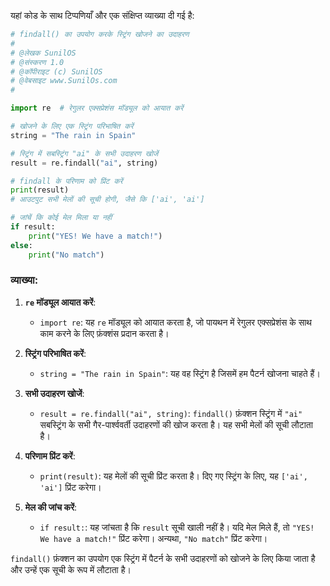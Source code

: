 यहां कोड के साथ टिप्पणियाँ और एक संक्षिप्त व्याख्या दी गई है:

```python
# findall() का उपयोग करके स्ट्रिंग खोजने का उदाहरण
#
# @लेखक SunilOS  
# @संस्करण 1.0
# @कॉपीराइट (c) SunilOS  
# @वेबसाइट www.SunilOs.com
#

import re  # रेगुलर एक्सप्रेशंस मॉड्यूल को आयात करें

# खोजने के लिए एक स्ट्रिंग परिभाषित करें
string = "The rain in Spain"

# स्ट्रिंग में सबस्ट्रिंग "ai" के सभी उदाहरण खोजें
result = re.findall("ai", string) 

# findall के परिणाम को प्रिंट करें
print(result)  
# आउटपुट सभी मेलों की सूची होगी, जैसे कि ['ai', 'ai']

# जांचें कि कोई मेल मिला या नहीं
if result:
    print("YES! We have a match!")
else:
    print("No match")
```

### व्याख्या:

1. **`re` मॉड्यूल आयात करें**:
   - `import re`: यह `re` मॉड्यूल को आयात करता है, जो पायथन में रेगुलर एक्सप्रेशंस के साथ काम करने के लिए फ़ंक्शंस प्रदान करता है।

2. **स्ट्रिंग परिभाषित करें**:
   - `string = "The rain in Spain"`: यह वह स्ट्रिंग है जिसमें हम पैटर्न खोजना चाहते हैं।

3. **सभी उदाहरण खोजें**:
   - `result = re.findall("ai", string)`: `findall()` फ़ंक्शन स्ट्रिंग में `"ai"` सबस्ट्रिंग के सभी गैर-पार्श्ववर्ती उदाहरणों की खोज करता है। यह सभी मेलों की सूची लौटाता है।

4. **परिणाम प्रिंट करें**:
   - `print(result)`: यह मेलों की सूची प्रिंट करता है। दिए गए स्ट्रिंग के लिए, यह `['ai', 'ai']` प्रिंट करेगा।

5. **मेल की जांच करें**:
   - `if result:`: यह जांचता है कि `result` सूची खाली नहीं है। यदि मेल मिले हैं, तो `"YES! We have a match!"` प्रिंट करेगा। अन्यथा, `"No match"` प्रिंट करेगा।

`findall()` फ़ंक्शन का उपयोग एक स्ट्रिंग में पैटर्न के सभी उदाहरणों को खोजने के लिए किया जाता है और उन्हें एक सूची के रूप में लौटाता है।
